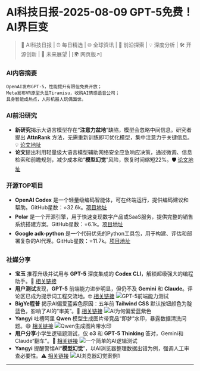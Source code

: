 
# AI科技日报-2025-08-09 GPT-5免费！AI界巨变
> 🤖 AI科技日报 | ⏰ 每日精选 | 🌐 全球资讯 | 🔬 前沿探索 | 💡 深度分析 | 🛠️ 开源创新 | 🚀 未来展望 | [🌍 网页版↗️]
### **AI内容摘要**
```
OpenAI发布GPT-5，性能提升有限但免费开放；
Meta发布VR原型头显Tiramisu，收购AI情感语音公司；
具身智能成热点，人形机器人玩偶面世。
```
### AI前沿研究
*   **新研究**揭示大语言模型存在“**注意力盆地**”缺陷，模型会忽略中间信息。研究者提出 **AttnRank** 方法，无需重新训练即可优化模型，集中注意力于关键信息。💡 [论文地址](https://arxiv.org/abs/2508.05128)
*   **论文**提出利用轻量级大语言模型辅助网络安全应急响应决策，通过微调、信息检索和前瞻规划，减少成本和“**模型幻觉**”风险，恢复时间缩短22%。🛡️ [论文地址](https://arxiv.org/abs/2508.05188)
### 开源TOP项目
*   **OpenAI Codex** 是一个轻量级编码智能体，可在终端运行，提供编码建议和帮助。GitHub星数：⭐32.6k。[项目地址](https://github.com/openai/codex)
*   **Polar** 是一个开源引擎，用于快速变现数字产品或SaaS服务，提供完整的销售系统搭建方案。GitHub星数：⭐6.1k。[项目地址](https://github.com/polarsource/polar)
*   **Google adk-python** 是一个代码优先的Python工具包，用于构建、评估和部署复杂的AI代理。GitHub星数：⭐11.7k。[项目地址](https://github.com/google/adk-python)
### 社媒分享
*   **宝玉** 推荐升级并试用与 **GPT-5** 深度集成的 **Codex CLI**，解锁超级强大的编程助手。🚀 [相关链接](https://x.com/dotey/status/1953711936660504901)
*   **用户测试**发现，**GPT-5** 前端能力进步明显，但仍不及 **Gemini** 和 **Claude**。评论区已成为提示词工程交流地。🤓 [相关链接](https://x.com/dotey/status/1953645623674114377)
    ![GPT-5前端能力测试](https://cdn.jsdmirror.com/gh/justlovemaki/imagehub@main/images/2025/08/news_01k258v8t8es09n1vdsny0gdrj.avif)
*   **BigYe程普** 揭示AI偏爱蓝紫色原因：五年前 **Tailwind CSS** 默认按钮颜色为靛蓝色，影响了AI的“审美”。🎨 [相关链接](https://m.okjike.com/originalPosts/6895b08f4c983add4f218857)
    ![AI为何偏爱蓝紫色](https://cdnv2.ruguoapp.com/FhuMXyBp5qcGlz1kHKrZnm7ZtLDNv3.jpg)
*   **Yangyi** 吐槽阿里 **Qwen** 模型生成图片带竞品“即梦”水印，暴露数据清洗问题。😅 [相关链接](https://x.com/Yangyixxxx/status/1953780279669109051)
    ![Qwen生成图片带水印](https://cdn.jsdmirror.com/gh/justlovemaki/imagehub@main/images/2025/08/news_01k258vgx3efqah4r81870cd7b.avif)
*   **用户分享**小学生逻辑题测试，仅 **o3** 和 **GPT-5 Thinking** 答对，Gemini和Claude“翻车”。🤔 [相关链接](https://x.com/wwwgoubuli/status/1953801218842603903)
    ![一个简单的AI逻辑测试](https://cdn.jsdmirror.com/gh/justlovemaki/imagehub@main/images/2025/08/news_01k258vnare1nvt3a6vmcbr56c.avif)
*   **Yangyi** 提醒警惕AI“**模型幻觉**”，以AI浏览器整理数据出错为例，强调人工审查必要性。⚠️ [相关链接](https://x.com/Yangyixxxx/status/1953805127460303015)
    ![AI浏览器幻觉案例1](https://cdn.jsdmirror.com/gh/justlovemaki/imagehub@main/images/2025/08/news_01k258w58efy7sb41e9ndd6550.avif)
---